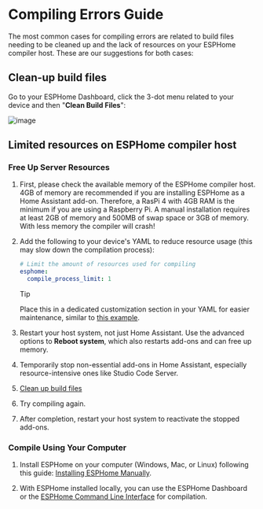 # Compiling Errors Guide

The most common cases for compiling errors are related to build files needing to be cleaned up and the lack of resources on your ESPHome compiler host.
These are our suggestions for both cases:

## Clean-up build files

Go to your ESPHome Dashboard, click the 3-dot menu related to your device and then "**Clean Build Files**":

![image](https://raw.githubusercontent.com/Blackymas/NSPanel_HA_Blueprint/dev/docs/pics/esphome_dashboard_clean_build_files.png)

## Limited resources on ESPHome compiler host
### Free Up Server Resources

1. First, please check the available memory of the ESPHome compiler host. 4GB of memory are recommended if you are installing ESPHome as a Home Assistant add-on. Therefore, a RasPi 4 with 4GB RAM is the minimum if you are using a Raspberry Pi. A manual installation requires at least 2GB of memory and 500MB of swap space or 3GB of memory. With less memory the compiler will crash!

2. Add the following to your device's YAML to reduce resource usage (this may slow down the compilation process):

    ```yaml
    # Limit the amount of resources used for compiling
    esphome:
      compile_process_limit: 1
    ```

    > [!TIP]
    > Place this in a dedicated customization section in your YAML for easier maintenance,
    similar to [this example](https://github.com/Blackymas/NSPanel_HA_Blueprint/blob/main/docs/customization.md#instructions).

3. Restart your host system, not just Home Assistant. Use the advanced options to **Reboot system**, which also restarts add-ons and can free up memory.

4. Temporarily stop non-essential add-ons in Home Assistant, especially resource-intensive ones like Studio Code Server.

5. [Clean up build files](#clean-up-build-files)

6. Try compiling again.

7. After completion, restart your host system to reactivate the stopped add-ons.

### Compile Using Your Computer
1. Install ESPHome on your computer (Windows, Mac, or Linux) following this guide: [Installing ESPHome Manually](https://esphome.io/guides/installing_esphome.html).

2. With ESPHome installed locally, you can use the ESPHome Dashboard or the [ESPHome Command Line Interface](https://esphome.io/guides/cli.html#command-line-interface) for compilation.
